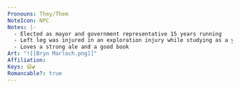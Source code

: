 ```yaml
---
Pronouns: They/Them
NoteIcon: NPC
Notes: |-
  - Elected as mayor and government representative 15 years running
  - Left leg was injured in an exploration injury while studying as a young adult, has had prosthetic leg since their early adulthood & uses a cane for support.
  - Loves a strong ale and a good book
Art: "![[Bryn Marloch.png]]"
Affiliation: 
Keys: 😄💕
Romancable?: true
---
```

